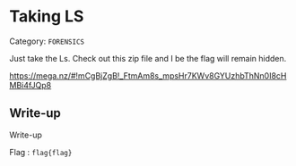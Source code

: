 # Taking LS
Category: `FORENSICS`

Just take the Ls. Check out this zip file and I be the flag will remain hidden. 

https://mega.nz/#!mCgBjZgB!_FtmAm8s_mpsHr7KWv8GYUzhbThNn0I8cHMBi4fJQp8

## Write-up
Write-up

Flag : `flag{flag}`
